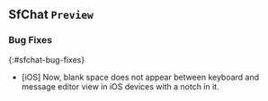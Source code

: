 ## SfChat `Preview`

### Bug Fixes
{:#sfchat-bug-fixes}

* [iOS] Now, blank space does not appear between keyboard and message editor view in iOS devices with a notch in it.
